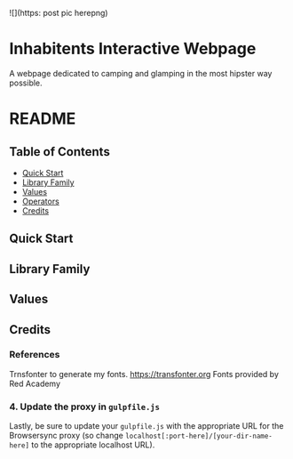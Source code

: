 

![](https: post pic herepng)

# Inhabitents Interactive Webpage

A webpage dedicated to camping and glamping in the most hipster way possible. 


# README

## Table of Contents

* [Quick Start](#quick-start)
* [Library Family](#library-family)
* [Values](#values)
* [Operators](#operators)
* [Credits](#credits)

## Quick Start



## Library Family



## Values

## Credits

### References 

Trnsfonter to generate my fonts. https://transfonter.org Fonts provided by Red Academy


### 4. Update the proxy in `gulpfile.js`

Lastly, be sure to update your `gulpfile.js` with the appropriate URL for the Browsersync proxy (so change `localhost[:port-here]/[your-dir-name-here]` to the appropriate localhost URL).

